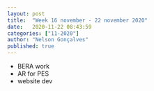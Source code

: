 ```yaml
---
layout: post
title:  "Week 16 november - 22 november 2020"
date:   2020-11-22 08:43:59
categories: ["11-2020"]
author: "Nelson Gonçalves"
published: true
---
```


* BERA work
* AR for PES
* website dev
